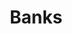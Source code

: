 ---
title: 'Banks'
breadcrumb_title: "Banks"
layout: 'block'
meta_title: 'Banks - MultiSafepay Documentation Center'
meta_description: "In the MultiSafepay Documentation Center all relevant information regarding our Plugins and API. As well as Support pages for Payment Method, Tools and General Questions. You can also find the contact details of our Support Team and Integration Team."
logo: '/icons/Plugins.svg'
short_description: MultiSafepay offers a wide range of payment methods suitable for your ecommerce platform.
weight: 10
---